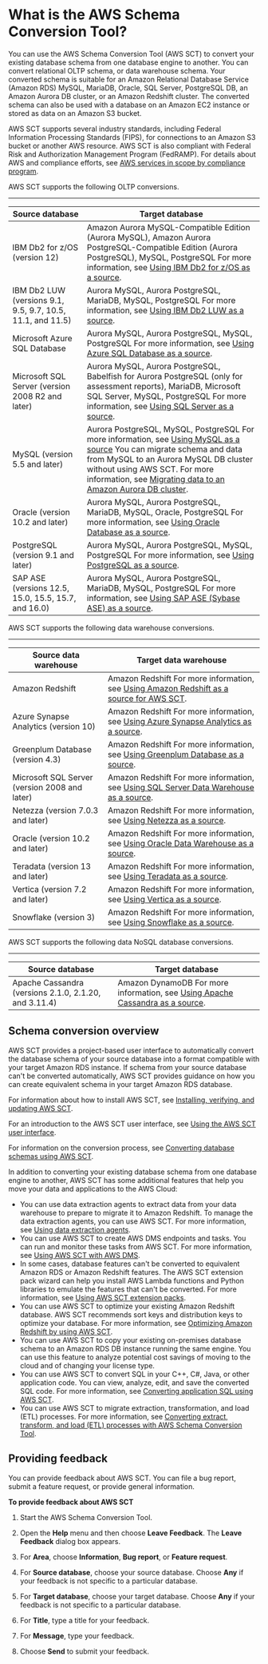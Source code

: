 # What is the AWS Schema Conversion Tool?<a name="CHAP_Welcome"></a>

You can use the AWS Schema Conversion Tool \(AWS SCT\) to convert your existing database schema from one database engine to another\. You can convert relational OLTP schema, or data warehouse schema\. Your converted schema is suitable for an Amazon Relational Database Service \(Amazon RDS\) MySQL, MariaDB, Oracle, SQL Server, PostgreSQL DB, an Amazon Aurora DB cluster, or an Amazon Redshift cluster\. The converted schema can also be used with a database on an Amazon EC2 instance or stored as data on an Amazon S3 bucket\.

AWS SCT supports several industry standards, including Federal Information Processing Standards \(FIPS\), for connections to an Amazon S3 bucket or another AWS resource\. AWS SCT is also compliant with Federal Risk and Authorization Management Program \(FedRAMP\)\. For details about AWS and compliance efforts, see [AWS services in scope by compliance program](https://aws.amazon.com/compliance/services-in-scope/)\.

AWS SCT supports the following OLTP conversions\. 


****  

| Source database | Target database | 
| --- | --- | 
| IBM Db2 for z/OS \(version 12\) |  Amazon Aurora MySQL\-Compatible Edition \(Aurora MySQL\), Amazon Aurora PostgreSQL\-Compatible Edition \(Aurora PostgreSQL\), MySQL, PostgreSQL  For more information, see [Using IBM Db2 for z/OS as a source](CHAP_Source.DB2zOS.md)\.   | 
|  IBM Db2 LUW \(versions 9\.1, 9\.5, 9\.7, 10\.5, 11\.1, and 11\.5\)  |  Aurora MySQL, Aurora PostgreSQL, MariaDB, MySQL, PostgreSQL  For more information, see [Using IBM Db2 LUW as a source](CHAP_Source.DB2LUW.md)\.   | 
| Microsoft Azure SQL Database |  Aurora MySQL, Aurora PostgreSQL, MySQL, PostgreSQL  For more information, see [Using Azure SQL Database as a source](CHAP_Source.AzureSQL.md)\.   | 
|  Microsoft SQL Server \(version 2008 R2 and later\)  |  Aurora MySQL, Aurora PostgreSQL, Babelfish for Aurora PostgreSQL \(only for assessment reports\), MariaDB, Microsoft SQL Server, MySQL, PostgreSQL   For more information, see [Using SQL Server as a source](CHAP_Source.SQLServer.md)\.   | 
|  MySQL \(version 5\.5 and later\)  |  Aurora PostgreSQL, MySQL, PostgreSQL  For more information, see [Using MySQL as a source](CHAP_Source.MySQL.md)  You can migrate schema and data from MySQL to an Aurora MySQL DB cluster without using AWS SCT\. For more information, see [Migrating data to an Amazon Aurora DB cluster](https://docs.aws.amazon.com/AmazonRDS/latest/UserGuide/Aurora.Migrate.html)\.   | 
|  Oracle \(version 10\.2 and later\)  |   Aurora MySQL, Aurora PostgreSQL, MariaDB, MySQL, Oracle, PostgreSQL   For more information, see [Using Oracle Database as a source](CHAP_Source.Oracle.md)\.   | 
|  PostgreSQL \(version 9\.1 and later\)  |  Aurora MySQL, Aurora PostgreSQL, MySQL, PostgreSQL  For more information, see [Using PostgreSQL as a source](CHAP_Source.PostgreSQL.md)\.   | 
| SAP ASE \(versions 12\.5, 15\.0, 15\.5, 15\.7, and 16\.0\) |   Aurora MySQL, Aurora PostgreSQL, MariaDB, MySQL, PostgreSQL   For more information, see [Using SAP ASE \(Sybase ASE\) as a source](CHAP_Source.SAP.md)\.   | 

AWS SCT supports the following data warehouse conversions\. 


****  

| Source data warehouse | Target data warehouse | 
| --- | --- | 
|  Amazon Redshift  |  Amazon Redshift  For more information, see [Using Amazon Redshift as a source for AWS SCT](CHAP_Source.Redshift.md)\.   | 
|  Azure Synapse Analytics \(version 10\)  |  Amazon Redshift  For more information, see [Using Azure Synapse Analytics as a source](CHAP_Source.AzureSynapse.md)\.   | 
|  Greenplum Database \(version 4\.3\)  |  Amazon Redshift  For more information, see [Using Greenplum Database as a source](CHAP_Source.Greenplum.md)\.   | 
|  Microsoft SQL Server \(version 2008 and later\)  |  Amazon Redshift  For more information, see [Using SQL Server Data Warehouse as a source](CHAP_Source.SQLServerDW.md)\.   | 
|  Netezza \(version 7\.0\.3 and later\)  |  Amazon Redshift  For more information, see [Using Netezza as a source](CHAP_Source.Netezza.md)\.   | 
|  Oracle \(version 10\.2 and later\)  |  Amazon Redshift  For more information, see [Using Oracle Data Warehouse as a source](CHAP_Source.OracleDW.md)\.   | 
|  Teradata \(version 13 and later\)  |  Amazon Redshift  For more information, see [Using Teradata as a source](CHAP_Source.Teradata.md)\.   | 
|  Vertica \(version 7\.2 and later\)  |  Amazon Redshift  For more information, see [Using Vertica as a source](CHAP_Source.Vertica.md)\.   | 
|  Snowflake \(version 3\)  |  Amazon Redshift  For more information, see [Using Snowflake as a source](CHAP_Source.Snowflake.md)\.   | 

AWS SCT supports the following data NoSQL database conversions\. 


****  

| Source database | Target database | 
| --- | --- | 
|  Apache Cassandra \(versions 2\.1\.0, 2\.1\.20, and 3\.11\.4\)  |  Amazon DynamoDB  For more information, see [Using Apache Cassandra as a source](CHAP_Source.Cassandra.md)\.   | 

## Schema conversion overview<a name="CHAP_Welcome.Overview"></a>

AWS SCT provides a project\-based user interface to automatically convert the database schema of your source database into a format compatible with your target Amazon RDS instance\. If schema from your source database can't be converted automatically, AWS SCT provides guidance on how you can create equivalent schema in your target Amazon RDS database\. 

For information about how to install AWS SCT, see [Installing, verifying, and updating AWS SCT](CHAP_Installing.md)\. 

For an introduction to the AWS SCT user interface, see [Using the AWS SCT user interface](CHAP_UserInterface.md)\. 

For information on the conversion process, see [Converting database schemas using AWS SCT](CHAP_Converting.md)\. 

In addition to converting your existing database schema from one database engine to another, AWS SCT has some additional features that help you move your data and applications to the AWS Cloud: 
+ You can use data extraction agents to extract data from your data warehouse to prepare to migrate it to Amazon Redshift\. To manage the data extraction agents, you can use AWS SCT\. For more information, see [Using data extraction agents](agents.md)\. 
+ You can use AWS SCT to create AWS DMS endpoints and tasks\. You can run and monitor these tasks from AWS SCT\. For more information, see [Using AWS SCT with AWS DMS](CHAP_DMSIntegration.md)\. 
+ In some cases, database features can't be converted to equivalent Amazon RDS or Amazon Redshift features\. The AWS SCT extension pack wizard can help you install AWS Lambda functions and Python libraries to emulate the features that can't be converted\. For more information, see [Using AWS SCT extension packs](CHAP_ExtensionPack.md)\. 
+ You can use AWS SCT to optimize your existing Amazon Redshift database\. AWS SCT recommends sort keys and distribution keys to optimize your database\. For more information, see [Optimizing Amazon Redshift by using AWS SCT](CHAP_Converting.DW.RedshiftOpt.md)\. 
+ You can use AWS SCT to copy your existing on\-premises database schema to an Amazon RDS DB instance running the same engine\. You can use this feature to analyze potential cost savings of moving to the cloud and of changing your license type\. 
+ You can use AWS SCT to convert SQL in your C\+\+, C\#, Java, or other application code\. You can view, analyze, edit, and save the converted SQL code\. For more information, see [Converting application SQL using AWS SCT](CHAP_Converting.App.md)\. 
+ You can use AWS SCT to migrate extraction, transformation, and load \(ETL\) processes\. For more information, see [Converting extract, transform, and load \(ETL\) processes with AWS Schema Conversion Tool](CHAP-converting-etl.md)\. 

## Providing feedback<a name="CHAP_Welcome.Feedback"></a>

You can provide feedback about AWS SCT\. You can file a bug report, submit a feature request, or provide general information\.

**To provide feedback about AWS SCT**

1. Start the AWS Schema Conversion Tool\.

1. Open the **Help** menu and then choose **Leave Feedback**\. The **Leave Feedback** dialog box appears\. 

1. For **Area**, choose **Information**, **Bug report**, or **Feature request**\. 

1. For **Source database**, choose your source database\. Choose **Any** if your feedback is not specific to a particular database\. 

1. For **Target database**, choose your target database\. Choose **Any** if your feedback is not specific to a particular database\. 

1. For **Title**, type a title for your feedback\. 

1. For **Message**, type your feedback\. 

1. Choose **Send** to submit your feedback\. 